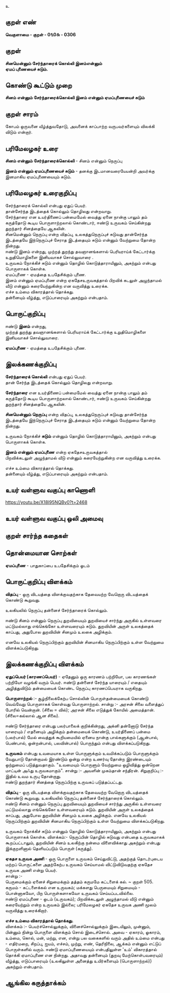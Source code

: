 உ

## குறள் எண் 

**வெகுளாமை - குறள் - 0௩0௬ - 0306**  

## குறள் 

**சினமென்னும் சேர்ந்தாரைக் கொல்லி இனம்என்னும்  
ஏமப் புணையைச் சுடும்.**

## கொண்டு கூட்டும் முறை

**சினம் என்னும் சேர்ந்தாரைக்கொல்லி இனம் என்னும் ஏமப்புணையைச் சுடும்**

## குறள் சாரம் 

கோபம் ஒருவனை வீழ்த்துவதோடு, அவனைக் காப்பாற்ற வருபவர்களையும் விலக்கி விடும் என்றார்.

## பரிமேலழகர் உரை

**சினம் என்னும் சேர்ந்தாரைக்கொல்லி** - சினம் என்னும் நெருப்பு  

**இனம் என்னும் ஏமப்புணையைச் சுடும்** - தனக்கு இடமானவரையேயன்றி அவர்க்கு இனமாகிய ஏமப்புணையையும் சுடும்.  

## பரிமேலழகர் உரைகுறிப்பு   

சேர்ந்தாரைக் கொல்லி என்பது ஏதுப் பெயர்.    
தான்சேர்ந்த இடத்தைக் கொல்லும் தொழிலது என்றவாறு.   
சேர்ந்தாரை என உயர்திணைப் பன்மைமேல் வைத்து ஏனை நான்கு பாலும் தம் கருத்தோடு கூடிய பொருளாற்றலால் கொண்டார், ஈண்டு உருவகம் செய்கின்றது துறந்தார் சினத்தையே ஆகலின்.  
சினமென்னும் நெருப்பு என்ற விதப்பு, உலகத்துநெருப்புச் சுடுவது தான்சேர்ந்த இடத்தையே இந்நெருப்புச் சேராத இடத்தையும் சுடும் என்னும் வேற்றுமை தோன்ற நின்றது.   
ஈண்டு இனம் என்றது, முற்றத் துறந்து தவஞானங்களால் பெரியராய்க் கேட்டார்க்கு உறுதிமொழிகளை இனியவாகச் சொல்லுவாரை .  
உருவகம் நோக்கிச் சுடும் என்னும் தொழில் கொடுத்தாராயினும், அகற்றும் என்பது பொருளாகக் கொள்க.   
ஏமப்புணை - ஏமத்தை உபதேசிக்கும் புணை.   
இனம் என்னும் ஏமப்புணை என்ற ஏகதேசஉருவகத்தால் பிறவிக் கடலுள் அழுந்தாமல் வீடு என்னும் கரையேற்றுகின்ற என வருவித்து உரைக்க.  
எச்ச உம்மை விகாரத்தால் தொக்கது.   
தன்னையும் வீழ்த்து, எடுப்பாரையும் அகற்றும் என்பதாம்.  

## பொருட்குறிப்பு 

ஈண்டு **இனம்** என்றது,   
முற்றத் துறந்து தவஞானங்களால் பெரியராய்க் கேட்டார்க்கு உறுதிமொழிகளை இனியவாகச் சொல்லுவாரை.  

**ஏமப்புணை** - ஏமத்தை உபதேசிக்கும் புணை.   
 
## இலக்கணக்குறிப்பு  

**சேர்ந்தாரைக் கொல்லி** என்பது ஏதுப் பெயர்.    
தான் சேர்ந்த இடத்தைக் கொல்லும் தொழிலது என்றவாறு.  

**சேர்ந்தாரை** என உயர்திணைப் பன்மைமேல் வைத்து ஏனை நான்கு பாலும் தம் கருத்தோடு கூடிய பொருளாற்றலால் கொண்டார், ஈண்டு உருவகம் செய்கின்றது துறந்தார் சினத்தையே ஆகலின். 

**சினமென்னும் நெருப்பு** என்ற விதப்பு, உலகத்துநெருப்புச் சுடுவது தான்சேர்ந்த இடத்தையே இந்நெருப்புச் சேராத இடத்தையும் சுடும் என்னும் வேற்றுமை தோன்ற நின்றது.   

உருவகம் நோக்கிச் **சுடும்** என்னும் தொழில் கொடுத்தாராயினும், அகற்றும் என்பது பொருளாகக் கொள்க.  

**இனம் என்னும் ஏமப்புணை** என்ற ஏகதேசஉருவகத்தால்   
பிறவிக்கடலுள் அழுந்தாமல் வீடு என்னும் கரையேற்றுகின்ற என வருவித்து உரைக்க.    

எச்ச உம்மை விகாரத்தால் தொக்கது.   
தன்னையும் வீழ்த்து, எடுப்பாரையும் அகற்றும் என்பதாம்.   

## உயர் வள்ளுவ வகுப்பு காணொளி

https://youtu.be/X18l95NQBv0?t=2468

## உயர் வள்ளுவ வகுப்பு ஒலி அமைவு 

 
## குறள் சார்ந்த கதைகள் 


## தொன்மையான சொற்கள்

**ஏமப்புணை** - பாதுகாப்பை உபதேசிக்கும் ஓடம்  

## பொருட்குறிப்பு விளக்கம்

**விதப்பு** - ஒரு விடயத்தை விளக்குவதற்காக தேவையற்ற வேறொரு விடயத்தைக் கொண்டு கூறுவது. 

உலகியலில் நெருப்பு தன்னைச் சேர்ந்தாரைக் கொல்லும். 

ஈண்டு சினம் என்னும் நெருப்பு துறவியையும் துறவியைச் சார்ந்து அருகில் உள்ளவரை மட்டுமல்லாது எங்கெங்கோ உள்ளவரையும் சுடும். துறவியின் அருள் உலகத்தைக் காப்பது, அதுபோல துறவியின் சினமும் உலகை அழிக்கும்.

எனவே உலகியல் நெருப்பிற்கும் துறவியின் சினமாகிய நெருப்பிற்கும் உள்ள வேற்றுமை விளக்கப்படுகிறது. 

## இலக்கணக்குறிப்பு விளக்கம்

**ஏதுப்பெயர் (காரணப்பெயர்)** - ஏதேனும் ஒரு காரணம் பற்றியோ, பல காரணங்கள் பற்றியோ வழங்கி வரும் பெயர். 
ஈண்டு தன்னைச் சேர்ந்த யாரையும் / எதையும் அழித்துவிடும் தன்மையைக் கொண்ட நெருப்பு காரணப்பெயராக வருகிறது.                                                       

**பொருளாற்றல்** :- சூழ்நிலைக்கேற்ப சொல்லின் பொருள்தன்மையைக் கொண்டு வெவ்வேறு பொருளாகக் கொள்வது பொருளாற்றல்.  சான்று :- அரசன் சிலை வளைத்துப் போரில் வென்றான். (சிலை = வில்); அரசன் சிலை எடுத்துக் கோயில் அமைத்தான். (சிலை=கல்லால் ஆன சிலை). 
  
ஈண்டு சேர்ந்தாரை என்பது பலர்பாலைக் குறிக்கின்றது, அக்னி தன்னோடு சேர்ந்த யாரையும் / எதனையும் அழிக்கும் தன்மையைக் கொண்டு, உயர்திணைப் பன்மை (பலர்பால்) மேல் வைத்துக் கூறியமையில் ஏனைய நான்கு பால்களுக்கும் (ஆன்பால், பெண்பால், ஒன்றன்பால், பலவின்பால்) பொருந்தும் என்பது விளக்கப்படுகிறது.                        

**உருவகம்** என்பது உவமையாக உள்ள பொருளுக்கும் உவமிக்கப்படும் பொருளுக்கும் வேறுபாடு தோன்றாமல் இரண்டும் ஒன்று என்ற உணர்வு தோன்ற இரண்டையும் ஒற்றுமைப் படுத்துவதாகும். "உவமையும் பொருளும் வேற்றுமை ஒழிவித்து ஒன்றென மாட்டின் அஃது உருவகமாகும்". சான்று :- அவளின் முகம்தான் சந்திரன்.  சிறுகுறிப்பு :- இதில் உவம உருபு தோன்றாது.        
ஈண்டு துறந்தார் சினத்தை நெருப்பிற்கு உருவகப் படுத்தப்பட்டது.

**விதப்பு** - ஒரு விடயத்தை விளக்குவதற்காக தேவையற்ற வேறொரு விடயத்தைக் கொண்டு கூறுவது.   உலகியலில் நெருப்பு தன்னைச் சேர்ந்தாரைக் கொல்லும்.   
ஈண்டு சினம் என்னும் நெருப்பு துறவியையும் துறவியைச் சார்ந்து அருகில் உள்ளவரை மட்டுமல்லாது எங்கெங்கோ உள்ளவரையும் சுடும். துறவியின் அருள் உலகத்தைக் காப்பது, அதுபோல துறவியின் சினமும் உலகை அழிக்கும். எனவே உலகியல் நெருப்பிற்கும் துறவியின் சினமாகிய நெருப்பிற்கும் உள்ள வேற்றுமை விளக்கப்படுகிறது.    

உருவகம் நோக்கிச் சுடும் என்னும் தொழில் கொடுத்தாராயினும், அகற்றும் என்பது பொருளாகக் கொள்க.
விளக்கம்:- நெருப்பின் தொழில் சுடுவது என்பதை உருவகமாகக் கூறப்பட்டாலும், துறவியின் சினம் உலகிற்கு நன்மை விளைவிக்காது அகற்றும் என்பது இக்குறளினால் தெளியப்படும் பொருள் (கருத்து).                               

**ஏகதச உருவக அணி** - ஒரு பொருளை உருவகம் செய்துவிட்டு, அதற்குத் தொடர்புடைய மற்றப் பொருட்களை அதற்கேற்ப உருவகம் செய்யாமல் விட்டுவிடுவதற்கு ஏகதேச உருவக அணி என்று பெயர்.  
சான்று :-  
பெருமைக்கும் ஏனைச் சிறுமைக்கும் தத்தம் 
கருமமே கட்டளைக் கல்.  ~ குறள் 505.   
கருமம் - கட்டளைக்கல் என உருவகம்; மக்களது பெருமையும் சிறுமையும் - பொன்னாகவோ, பிற பொருள்களாகவோ உருவகம் செய்யப்படவில்லை.   
ஈண்டு ஏமப்புணை - ஒடம் (உருவகம்); பிறவிக்கடலுள் அழுந்தாமல் வீடு என்னும் கரையேற்றும் என்ற உருவகம் இல்லை; பரிமேலழகர் ஏகதேச உருவக அணி மூலம் வருவித்து உரைக்கிறார்.                                   

**எச்ச உம்மை விகாரத்தால் தொக்கது.**  
விளக்கம் :- பெயர்ச்சொல்லுக்கும், வினைச்சொல்லுக்கும் இடையிலும், முன்னும், பின்னும் நின்று பொருளை விளக்கும் சொல் இடைச்சொல்.
அவை - ஏகாரம், ஓகாரம், உம்மை, கொல், மன், மற்று, என, என்று பல வகைகளில் வரும் 
அதில் உம்மை என்பது - எதிர்மறை, சிறப்பு, ஐயம், எச்சம், முற்று, எண், தெரிநிலை, ஆக்கம் என்னும் எட்டுப் பொருள்களில் வரும். 
ஈண்டு  ஏமாப்புணையையும் என்பதிலுள்ள 'உம்' விகாரத்தால் தொக்கி ஏமாப்புணை என நின்றது.  அதாவது தன்னையும் (துறவு மேற்கொள்பவரையும்) வீழ்த்து, எடுப்பாரையும் {உலகிலுள்ள அனைத்து உயிர்களையும் (பொருளாற்றல்)} அகற்றும் என்பதாம். 

## ஆங்கில கருத்தாக்கம் 


